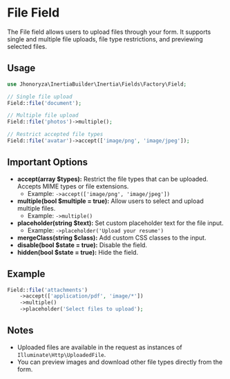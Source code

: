 # File Field

The File field allows users to upload files through your form. It supports single and multiple file uploads, file type restrictions, and previewing selected files.

## Usage

```php
use Jhonoryza\InertiaBuilder\Inertia\Fields\Factory\Field;

// Single file upload
Field::file('document');

// Multiple file upload
Field::file('photos')->multiple();

// Restrict accepted file types
Field::file('avatar')->accept(['image/png', 'image/jpeg']);
```

## Important Options

- **accept(array $types):** Restrict the file types that can be uploaded. Accepts MIME types or file extensions.
  - Example: `->accept(['image/png', 'image/jpeg'])`
- **multiple(bool $multiple = true):** Allow users to select and upload multiple files.
  - Example: `->multiple()`
- **placeholder(string $text):** Set custom placeholder text for the file input.
  - Example: `->placeholder('Upload your resume')`
- **mergeClass(string $class):** Add custom CSS classes to the input.
- **disable(bool $state = true):** Disable the field.
- **hidden(bool $state = true):** Hide the field.

## Example

```php
Field::file('attachments')
    ->accept(['application/pdf', 'image/*'])
    ->multiple()
    ->placeholder('Select files to upload');
```

## Notes

- Uploaded files are available in the request as instances of `Illuminate\Http\UploadedFile`.
- You can preview images and download other file types directly from the form.
